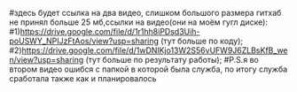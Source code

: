 #здесь будет ссылка на два видео, слишком большого размера гитхаб не принял больше 25 мб,ссылки на видео(они на моём гугл диске):
#1)https://drive.google.com/file/d/1r1hh8iPDsd3Uih-poUSWY_NPIJzFtAos/view?usp=sharing (тут больше по коду);
#2)https://drive.google.com/file/d/1wDNlKjo13W2S56vUFW9J6ZLBsKfB_wen/view?usp=sharing (тут больше по результату работы);
#P.S.я во втором видео ошибся с папкой в которой была служба, по итогу служба сработала также как и планировалось
